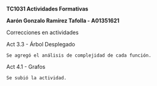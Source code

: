 **TC1031 Actividades Formativas**

**Aarón Gonzalo Ramírez Tafolla - A01351621**

Correcciones en actividades

Act 3.3 - Árbol Desplegado

    Se agregó el análisis de complejidad de cada función.
    
Act 4.1 - Grafos

    Se subió la actividad.
